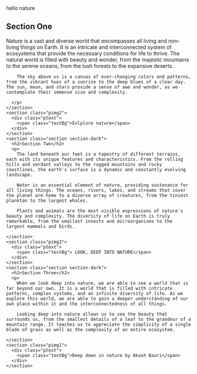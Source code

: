 <!DOCTYPE html>
<html lang="en">
  <head>
    <meta charset="UTF-8" />
    <meta http-equiv="X-UA-Compatible" content="IE=edge" />
    <meta name="viewport" content="width=device-width, initial-scale=1.0" />
    <title>Parallax Website</title>
    <link rel="stylesheet" href="style.css" />
  </head>
  <body>
    <section class="pimg1">
      <div class="ptext">
        <span class="textBg">hello nature</span>
      </div>
    </section>
    <section class="section section-light">
      <h2>Section One</h2>
      <p>
        Nature is a vast and diverse world that encompasses all living and non-living things on Earth. It is an intricate and interconnected system of ecosystems that provide the necessary conditions for life to thrive. The natural world is filled with beauty and wonder, from the majestic mountains to the serene oceans, from the lush forests to the expansive deserts.
        
        The sky above us is a canvas of ever-changing colors and patterns, from the vibrant hues of a sunrise to the deep blues of a clear day. The sun, moon, and stars provide a sense of awe and wonder, as we contemplate their immense size and complexity.
        
      </p>
    </section>
    <section class="pimg2">
      <div class="ptext">
        <span class="textBg">Exlplore nature</span>
      </div>
    </section>
    <section class="section section-dark">
      <h2>Section Two</h2>
      <p>
        The land beneath our feet is a tapestry of different terrains, each with its unique features and characteristics. From the rolling hills and verdant valleys to the rugged mountains and rocky coastlines, the earth's surface is a dynamic and constantly evolving landscape.

        Water is an essential element of nature, providing sustenance for all living things. The oceans, rivers, lakes, and streams that cover the planet are home to a diverse array of creatures, from the tiniest plankton to the largest whales.
        
        Plants and animals are the most visible expressions of nature's beauty and complexity. The diversity of life on Earth is truly remarkable, from the smallest insects and microorganisms to the largest mammals and birds.
        
    </section>
    <section class="pimg3">
      <div class="ptext">
        <span class="textBg"> LOOK, DEEP INTO NATURE</span>
      </div>
    </section>
    <section class="section section-dark">
      <h2>Section Three</h2>
      <p>
        When we look deep into nature, we are able to see a world that is far beyond our own. It is a world that is filled with intricate patterns, complex systems, and an infinite diversity of life. As we explore this world, we are able to gain a deeper understanding of our own place within it and the interconnectedness of all things.

        Looking deep into nature allows us to see the beauty that surrounds us, from the smallest details of a leaf to the grandeur of a mountain range. It teaches us to appreciate the simplicity of a single blade of grass as well as the complexity of an entire ecosystem.
        
    </section>
    <section class="pimg1">
      <div class="ptext">
        <span class="textBg">Deep down in nature by Akash Bauri</span>
      </div>
    </section>
  </body>
</html>
